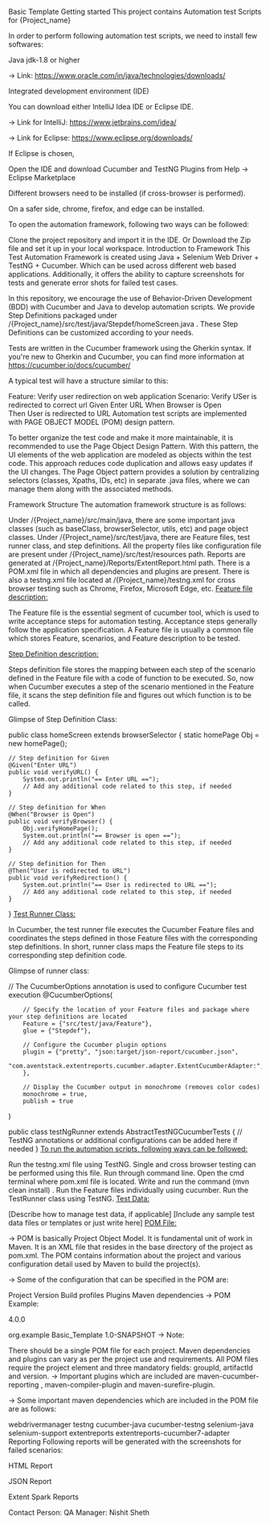 Basic Template
Getting started
This project contains Automation test Scripts for {Project_name}

In order to perform following automation test scripts, we need to install few softwares:

Java jdk-1.8 or higher

-> Link: https://www.oracle.com/in/java/technologies/downloads/

Integrated development environment (IDE)

You can download either IntelliJ Idea IDE or Eclipse IDE.

-> Link for IntelliJ: https://www.jetbrains.com/idea/

-> Link for Eclipse: https://www.eclipse.org/downloads/

If Eclipse is chosen,

Open the IDE and download Cucumber and TestNG Plugins from Help -> Eclipse Marketplace

Different browsers need to be installed (if cross-browser is performed).

On a safer side, chrome, firefox, and edge can be installed.

To open the automation framework, following two ways can be followed:

Clone the project repository and import it in the IDE. Or
Download the Zip file and set it up in your local workspace.
Introduction to Framework
This Test Automation Framework is created using Java + Selenium Web Driver + TestNG + Cucumber. Which can be used across different web based applications. Additionally, it offers the ability to capture screenshots for tests and generate error shots for failed test cases.

In this repository, we encourage the use of Behavior-Driven Development (BDD) with Cucumber and Java to develop automation scripts. We provide Step Definitions packaged under /{Project_name}/src/test/java/Stepdef/homeScreen.java . These Step Definitions can be customized according to your needs.

Tests are written in the Cucumber framework using the Gherkin syntax. If you're new to Gherkin and Cucumber, you can find more information at https://cucumber.io/docs/cucumber/

A typical test will have a structure similar to this:

Feature: Verify user redirection on web application
Scenario: Verify USer is redirected to correct url
Given Enter URL
When Browser is Open    
Then User is redirected to URL
Automation test scripts are implemented with PAGE OBJECT MODEL (POM) design pattern.

To better organize the test code and make it more maintainable, it is recommended to use the Page Object Design Pattern. With this pattern, the UI elements of the web application are modeled as objects within the test code. This approach reduces code duplication and allows easy updates if the UI changes. The Page Object pattern provides a solution by centralizing selectors (classes, Xpaths, IDs, etc) in separate .java files, where we can manage them along with the associated methods.

Framework Structure
The automation framework structure is as follows:

Under /{Project_name}/src/main/java, there are some important java classes (such as baseClass, browserSelector, utils,
etc) and page object classes.
Under /{Project_name}/src/test/java, there are Feature files, test runner class, and step definitions.
All the property files like configuration file are present under /{Project_name}/src/test/resources path.
Reports are generated at /{Project_name}/Reports/ExtentReport.html path.
There is a POM.xml file in which all dependencies and plugins are present.
There is also a testng.xml file located at /{Project_name}/testng.xml for cross browser testing such as Chrome, Firefox,
Microsoft Edge, etc.
<ins>Feature file description:<ins>

The Feature file is the essential segment of cucumber tool, which is used to write acceptance steps for automation
testing. Acceptance steps generally follow the application specification. A Feature file is usually a common file which
stores Feature, scenarios, and Feature description to be tested.

<ins>Step Definition description:<ins>

Steps definition file stores the mapping between each step of the scenario defined in the Feature file with a code of
function to be executed. So, now when Cucumber executes a step of the scenario mentioned in the Feature file, it scans
the step definition file and figures out which function is to be called.

Glimpse of Step Definition Class:

public class homeScreen extends browserSelector {
static homePage Obj = new homePage();

    // Step definition for Given
    @Given("Enter URL")
    public void verifyURL() {
        System.out.println("== Enter URL ==");
        // Add any additional code related to this step, if needed
    }

    // Step definition for When
    @When("Browser is Open")
    public void verifyBrowser() {
        Obj.verifyHomePage();
        System.out.println("== Browser is open ==");
        // Add any additional code related to this step, if needed
    }

    // Step definition for Then
    @Then("User is redirected to URL")
    public void verifyRedirection() {
        System.out.println("== User is redirected to URL ==");
        // Add any additional code related to this step, if needed
    }

}
<ins>Test Runner Class:<ins>

In Cucumber, the test runner file executes the Cucumber Feature files and coordinates the steps defined in those Feature
files with the corresponding step definitions. In short, runner class maps the Feature file steps to its corresponding
step definition code.

Glimpse of runner class:

// The CucumberOptions annotation is used to configure Cucumber test execution
@CucumberOptions(

        // Specify the location of your Feature files and package where your step definitions are located
        Feature = {"src/test/java/Feature"},
        glue = {"Stepdef"},

        // Configure the Cucumber plugin options
        plugin = {"pretty", "json:target/json-report/cucumber.json",
            "com.aventstack.extentreports.cucumber.adapter.ExtentCucumberAdapter:",
        },

        // Display the Cucumber output in monochrome (removes color codes)
        monochrome = true,
        publish = true
)

public class testNgRunner extends AbstractTestNGCucumberTests {
// TestNG annotations or additional configurations can be added here if needed
}
<ins>To run the automation scripts, following ways can be followed:<ins>

Run the testng.xml file using TestNG. Single and cross browser testing can be performed using this file.
Run through command line. Open the cmd terminal where pom.xml file is located. Write and run the command (mvn clean install)
.
Run the Feature files individually using cucumber.
Run the TestRunner class using TestNG.
<ins>Test Data:<ins>

[Describe how to manage test data, if applicable]
[Include any sample test data files or templates or just write here]
<ins>POM File:<ins>

-> POM is basically Project Object Model. It is fundamental unit of work in Maven. It is an XML file that resides in the base directory of the project as pom.xml. The POM contains information about the project and various configuration detail used by Maven to build the project(s).

-> Some of the configuration that can be specified in the POM are:

Project Version
Build profiles
Plugins
Maven dependencies
-> POM Example:

<?xml version="1.0" encoding="UTF-8"?>
<project xmlns:xsi="http://www.w3.org/2001/XMLSchema-instance"
xmlns="http://maven.apache.org/POM/4.0.0"
xsi:schemaLocation="http://maven.apache.org/POM/4.0.0 http://maven.apache.org/xsd/maven-4.0.0.xsd">
<modelVersion>4.0.0</modelVersion>

<groupId>org.example</groupId>
<artifactId>Basic_Template</artifactId>
<version>1.0-SNAPSHOT</version>
</project>
-> Note:

There should be a single POM file for each project.
Maven dependencies and plugins can vary as per the project use and requirements.
All POM files require the project element and three mandatory fields: groupId, artifactId and version.
-> Important plugins which are included are maven-cucumber-reporting , maven-compiler-plugin and maven-surefire-plugin.

-> Some important maven dependencies which are included in the POM file are as follows:

webdrivermanager
testng
cucumber-java
cucumber-testng
selenium-java
selenium-support
extentreports
extentreports-cucumber7-adapter
Reporting
Following reports will be generated with the screenshots for failed scenarios:

HTML Report

JSON Report

Extent Spark Reports

Contact Person:
QA Manager: Nishit Sheth
